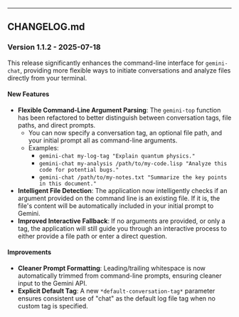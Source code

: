 ---
## CHANGELOG.md

### Version 1.1.2 - 2025-07-18

This release significantly enhances the command-line interface for `gemini-chat`, providing more flexible ways to initiate conversations and analyze files directly from your terminal.

#### New Features

* **Flexible Command-Line Argument Parsing**: The `gemini-top` function has been refactored to better distinguish between conversation tags, file paths, and direct prompts.
    * You can now specify a conversation tag, an optional file path, and your initial prompt all as command-line arguments.
    * Examples:
        * `gemini-chat my-log-tag "Explain quantum physics."`
        * `gemini-chat my-analysis /path/to/my-code.lisp "Analyze this code for potential bugs."`
        * `gemini-chat /path/to/my-notes.txt "Summarize the key points in this document."`
* **Intelligent File Detection**: The application now intelligently checks if an argument provided on the command line is an existing file. If it is, the file's content will be automatically included in your initial prompt to Gemini.
* **Improved Interactive Fallback**: If no arguments are provided, or only a tag, the application will still guide you through an interactive process to either provide a file path or enter a direct question.

#### Improvements

* **Cleaner Prompt Formatting**: Leading/trailing whitespace is now automatically trimmed from command-line prompts, ensuring cleaner input to the Gemini API.
* **Explicit Default Tag**: A new `*default-conversation-tag*` parameter ensures consistent use of "chat" as the default log file tag when no custom tag is specified.

